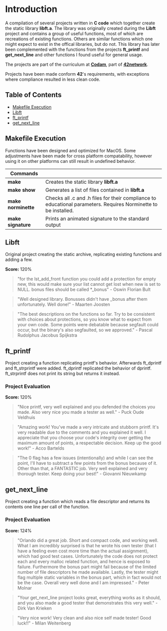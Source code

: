 # Introduction
A compilation of several projects written in **C code** which together create the static library **libft.a**. The library was originally created during the **Libft** project and contains a group of useful functions, most of which are recreations of existing functions. Others are similar functions which one might expect to exist in the offical libraries, but do not. This library has later been complemented with the functions from the projects **ft_printf** and **get_next_line** and other functions I found useful for general usage.

The projects are part of the curriculum at [**Codam**](https://www.codam.nl/), part of [**42network**](https://www.42network.org/). 

Projects have been made conform **42**'s requirements, with exceptions where compliance resulted in less clean code.

## Table of Contents
- [Makefile Execution](#Makefile-Execution)
- [Libft](#Libft)
- [ft_printf](#ft_printf)
- [get_next_line](#get_next_line)

## Makefile Execution
Functions have been designed and optimized for MacOS.
Some adjustments have been made for cross platform compatability, however using it on other platforms can still result in undefined behavior.

| Commands ||
| --- | --- |
| **make** | Creates the static library **libft.a** |
| **make show** | Generates a list of files contained in **libft.a** |
| **make norminette** | Checks all .c and .h files for their compliance to educational parameters. Requires Norminette to be installed. |
| **make signature** | Prints an animated signature to the standard output |

## Libft
Original project creating the static archive, replicating existing functions and adding a few.

**Score:** 120%
> "for the lst_add_front function you could add a protection for empty new, this would make sure your list cannot get lost when new is set to NULL. bonus files should be called *_bonus"
> 		- Oswin Florian Bult

> "Well designed library. Bonusses didn't have _bonus after them unfortunately. Well done!"
> 		- Maarten Joosten

> "The best descriptions on the functions so far. Try to be consistent with choices about protections, so you know what to expect from your own code. Some points were debatable because segfault could occur, but the binary's also segfaulted, so we approved."
> 		- Pascal Rudolphus Jacobus Spijkstra

## ft_printf
Project creating a function replicating printf's behavior. Afterwards ft_dprintf and ft_strprintf were added. ft_dprintf replicated the behavior of dprintf. ft_strprintf does not print its string but returns it instead.

### Project Evaluation
**Score:** 120%
> "Nice printf, very well explained and you defended the choices you made. Also very nice you made a tester as well."
>		- Puck Oude Veldhuis

> "Amazing work! You've made a very intricate and stubborn printf. It's very readable due to the comments and you explained it well. I appreciate that you choose your code's integrity over getting the maximum amount of points, a respectable decision. Keep up the good work!"
>		- Acco Bartelds

> "The 0 flag has a few issues (intentionally) and while I can see the point, I'll have to subtract a few points from the bonus because of it. Other than that, a FANTASTIC job. Very well explained and very thorough tester. Keep doing your best!"
>		- Giovanni Nieuwkamp

## get_next_line
Project creating a function which reads a file descriptor and returns its contents one line per call of the function.

### Project Evaluation
**Score:** 124%
> "Orlando did a great job. Short and compact code, and working well. What I am incredibly surprised is that he wrote his own tester (that I have a feeling even cost more time than the actual assignment), which had good test cases. Unfortunately the code does not protect each and every malloc related function, and hence is exposed to failure. Furthermore the bonus part might fail because of the limited number of file descriptors he made available. Lastly, the tester might flag multiple static variables in the bonus part, which in fact would not be the case. Overall very well done and I am impressed."
>		- Peter Molnar

> "Your get_next_line project looks great, everything works as it should, and you also made a good tester that demonstrates this very well."
>		- Dirk Van Krieken

> "Very nice work! Very clean and also nice self made tester! Good luck!!"
>		- Milan Weitenberg
